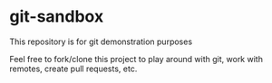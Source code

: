 # git-sandbox

This repository is for git demonstration purposes

Feel free to fork/clone this project to play around with git, work with remotes, create pull requests, etc.
